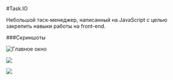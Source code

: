 #Task.IO

Небольшой таск-менеджер, написанный на JavaScript с целью закрепить
навыки работы на front-end.

###Скриншоты

![Главное окно](https://farm6.staticflickr.com/5240/13909647510_22b2c14076_o.png)

![](https://farm3.staticflickr.com/2914/14072855466_fb73fd6266_o.png)

![](https://farm6.staticflickr.com/5152/13909352480_6c407d19fd_o.png)